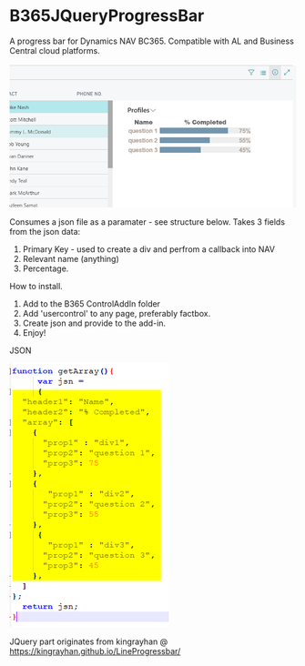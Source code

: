 # B365JQueryProgressBar
A progress bar for Dynamics NAV BC365. Compatible with AL and Business Central cloud platforms.



![](ProgressBar/ProgressBarExample.png)


Consumes a json file as a paramater - see structure below. 
Takes 3 fields from the json data:
1. Primary Key - used to create a div and perfrom a callback into NAV
2. Relevant name (anything)
3. Percentage.

How to install.
1. Add to the B365 ControlAddIn folder
2. Add 'usercontrol' to any page, preferably factbox.
3. Create json and provide to the add-in.
4. Enjoy!

JSON

![](ProgressBar/JsonStructure.png)

JQuery part originates from kingrayhan @ https://kingrayhan.github.io/LineProgressbar/
